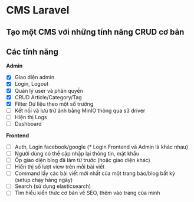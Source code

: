 # CMS Laravel

## Tạo một CMS với những tính năng CRUD cơ bản

## Các tính năng

**Admin**

-   [x] Giao diện admin
-   [x] Login, Logout
-   [x] Quản lý user và phân quyền
-   [x] CRUD Article/Category/Tag
-   [x] Filter Dứ liệu theo một số trường
-   [ ] Kết nối và lưu trữ ảnh bằng MinIO thông qua s3 driver
-   [ ] Hiện thị Logs
-   [ ] Dashboard

**Frontend**

-   [ ] Auth, Login facebook/google (\* Login Frontend và Admin là khác nhau)
-   [ ] Người dùng có thể cập nhập lại thông tin, mật khẩu
-   [ ] Ốp giao diện blog đã làm từ trước (hoặc giao diện khác)
-   [ ] Hiển thị số lượt view trên mỗi bài viết
-   [ ] Command lấy các bài viết mới nhất của một trang báo/blog bất kỳ (setup chạy hàng ngày)
-   [ ] Search (sử dụng elasticsearch)
-   [ ] Tìm hiểu kiển thức cơ bản về SEO, thêm vào trang của mình
